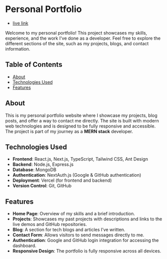 # Personal Portfolio

- [live link](https://sakhawat-portfolio.vercel.app/)

Welcome to my personal portfolio! This project showcases my skills, experience, and the work I've done as a developer. Feel free to explore the different sections of the site, such as my projects, blogs, and contact information.

## Table of Contents

- [About](#about)
- [Technologies Used](#technologies-used)
- [Features](#features)


## About

This is my personal portfolio website where I showcase my projects, blog posts, and offer a way to contact me directly. The site is built with modern web technologies and is designed to be fully responsive and accessible. The project is part of my journey as a **MERN stack** developer.

## Technologies Used

- **Frontend**: React.js, Next.js, TypeScript, Tailwind CSS, Ant Design
- **Backend**: Node.js, Express.js
- **Database**: MongoDB
- **Authentication**: NextAuth.js (Google & GitHub authentication)
- **Deployment**: Vercel (for frontend and backend)
- **Version Control**: Git, GitHub

## Features

- **Home Page**: Overview of my skills and a brief introduction.
- **Projects**: Showcases my past projects with descriptions and links to the live demos and GitHub repositories.
- **Blog**: A section for tech blogs and articles I’ve written.
- **Contact Form**: Allows visitors to send messages directly to me.
- **Authentication**: Google and GitHub login integration for accessing the dashboard.
- **Responsive Design**: The portfolio is fully responsive across all devices.

